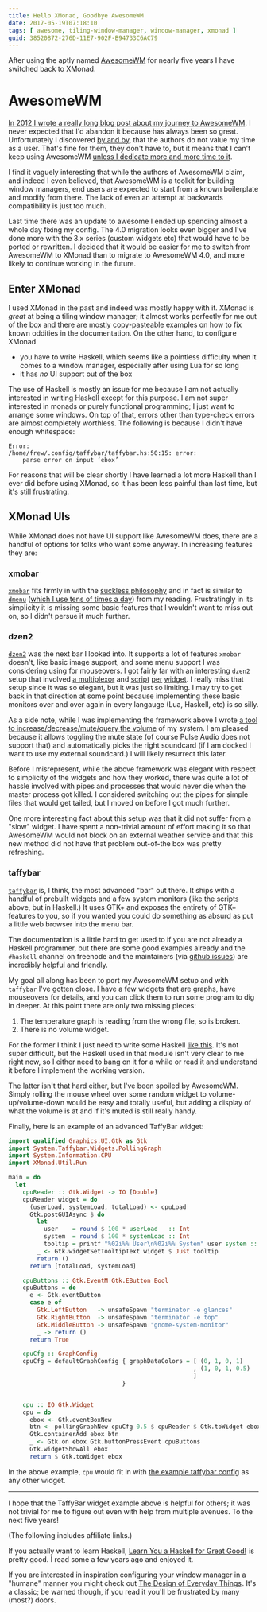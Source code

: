 ```yaml
---
title: Hello XMonad, Goodbye AwesomeWM
date: 2017-05-19T07:18:10
tags: [ awesome, tiling-window-manager, window-manager, xmonad ]
guid: 38520872-276D-11E7-902F-B94733C6AC79
---
```

After using the aptly named [AwesomeWM](https://awesomewm.org/) for nearly five
years I have switched back to XMonad.

<!--more-->

# AwesomeWM

[In 2012 I wrote a really long blog post about my journey to
AwesomeWM](/posts/awesomewm/).  I never expected that I'd abandon it because
has always been so great.  Unfortunately I discovered [by and
by](https://github.com/frioux/dotfiles/commit/7f7121e435c4da95b53d73df5d4012d6ee8066b5),
that the authors do not value my time as a user.  That's fine for them, they
don't have to, but it means that I can't keep using AwesomeWM [unless I dedicate
more and more time to
it](https://awesomewm.org/apidoc/documentation/89-NEWS.md.html#v4).

I find it vaguely interesting that while the authors of AwesomeWM claim, and
indeed I even believed, that AwesomeWM is a toolkit for building window
managers, end users are expected to start from a known boilerplate and modify
from there.  The lack of even an attempt at backwards compatibility is just too
much.

Last time there was an update to awesome I ended up spending almost a whole day
fixing my config.  The 4.0 migration looks even bigger and I've done more with
the 3.x series (custom widgets etc) that would have to be ported or rewritten.
I decided that it would be easier for me to switch from AwesomeWM to XMonad than
to migrate to AwesomeWM 4.0, and more likely to continue working in the future.

## Enter XMonad

I used XMonad in the past and indeed was mostly happy with it.  XMonad is
*great* at being a tiling window manager; it almost works perfectly for me out
of the box and there are mostly copy-pasteable examples on how to fix known
oddities in the documentation.  On the other hand, to configure XMonad

 * you have to write Haskell, which seems like a pointless difficulty when it
   comes to a window manager, especially after using Lua for so long
 * it has *no* UI support out of the box

The use of Haskell is mostly an issue for me because I am not actually
interested in writing Haskell except for this purpose.  I am not super
interested in monads or purely functional programming; I just want to arrange
some windows.  On top of that, errors other than type-check errors are almost
completely worthless.  The following is because I didn't have enough whitespace:

```
Error:
/home/frew/.config/taffybar/taffybar.hs:50:15: error:
    parse error on input ‘ebox’
```

For reasons that will be clear shortly I have learned a lot more Haskell than I
ever did before using XMonad, so it has been less painful than last time, but
it's still frustrating.

## XMonad UIs

While XMonad does not have UI support like AwesomeWM does, there are a handful
of options for folks who want some anyway.  In increasing features they are:

### xmobar

[`xmobar`](http://projects.haskell.org/xmobar/) fits firmly in with the
[suckless philosophy](http://suckless.org/philosophy) and in fact is similar to
[`dmenu`](http://tools.suckless.org/dmenu/) ([which I use tens of times a
day](https://github.com/frioux/dotfiles/search?utf8=%E2%9C%93&q=dmenu&type=))
from my reading.  Frustratingly in its simplicity it is missing some basic
features that I wouldn't want to miss out on, so I didn't persue it much
further.

### dzen2

[`dzen2`](https://github.com/robm/dzen) was the next bar I looked into.  It
supports a lot of features `xmobar` doesn't, like basic image support, and some
menu support I was considering using for mouseovers.  I got fairly far with an
interesting `dzen2` setup that involved [a
multiplexor](https://github.com/frioux/dotfiles/blob/4e63a09ea08e429753902f3a2c5827fc1c0b8dc6/bin/dzmux)
and
[script](https://github.com/frioux/dotfiles/blob/d808e406bc7f092984c4287f2a76d94051de6da8/bin/stat-batt)
[per](https://github.com/frioux/dotfiles/blob/d808e406bc7f092984c4287f2a76d94051de6da8/bin/stat-temp)
[widget](https://github.com/frioux/dotfiles/blob/d808e406bc7f092984c4287f2a76d94051de6da8/bin/stat-time).
I really miss that setup since it was so elegant, but it was just so limiting.
I may try to get back in that direction at some point because implementing these
basic monitors over and over again in every langauge (Lua, Haskell, etc) is so
silly.

As a side note, while I was implementing the framework above I wrote [a tool to
increase/decrease/mute/query the
volume](https://github.com/frioux/dotfiles/blob/7d34f4aa0c320ee3ab88e6cf5ff20d5ac5b55d71/bin/vol)
of my system.  I am pleased because it allows toggling the mute state (of course
Pulse Audio does not support that) and automatically picks the right soundcard
(if I am docked I want to use my external soundcard.)  I will likely resurrect
this later.

Before I misrepresent, while the above framework was elegant with respect to
simplicity of the widgets and how they worked, there was quite a lot of hassle
involved with pipes and processes that would never die when the master process
got killed.  I considered switching out the pipes for simple files that would
get tailed, but I moved on before I got much further.

One more interesting fact about this setup was that it did not suffer from a
"slow" widget.  I have spent a non-trivial amount of effort making it so that
AwesomeWM would not block on an external weather service and that this new
method did not have that problem out-of-the box was pretty refreshing.

### taffybar

[`taffybar`](https://hackage.haskell.org/package/taffybar-0.4.6/docs/System-Taffybar.html)
is, I think, the most advanced "bar" out there.  It ships with a handful of
prebuilt widgets and a few system monitors (like the scripts above, but in
Haskell.)  It uses GTK+ and exposes the entirety of GTK+ features to you, so if
you wanted you could do something as absurd as put a little web browser into the
menu bar.

The documentation is a little hard to get used to if you are not already a
Haskell programmer, but there are some good examples already and the `#haskell`
channel on freenode and the maintainers (via [github
issues](https://github.com/travitch/taffybar/issues/198)) are incredibly helpful
and friendly.

My goal all along has been to port my AwesomeWM setup and with `taffybar` I've
gotten close.  I have a few widgets that are graphs, have mouseovers for
details, and you can click them to run some program to dig in deeper.  At this
point there are only two missing pieces:

 1. The temperature graph is reading from the wrong file, so is broken.
 2. There is no volume widget.

For the former I think I just need to write some Haskell [like
this](https://hackage.haskell.org/package/taffybar-0.4.6/docs/src/System-Information-CPU.html).
It's not super difficult, but the Haskell used in that module isn't very clear
to me right now, so I either need to bang on it for a while or read it and
understand it before I implement the working version.

The latter isn't that hard either, but I've been spoiled by AwesomeWM.  Simply
rolling the mouse wheel over some random widget to volume-up/volume-down would
be easy and totally useful, but adding a display of what the volume is at and if
it's muted is still really handy.

Finally, here is an example of an advanced TaffyBar widget:

``` haskell
import qualified Graphics.UI.Gtk as Gtk
import System.Taffybar.Widgets.PollingGraph
import System.Information.CPU
import XMonad.Util.Run

main = do
  let
    cpuReader :: Gtk.Widget -> IO [Double]
    cpuReader widget = do
      (userLoad, systemLoad, totalLoad) <- cpuLoad
      Gtk.postGUIAsync $ do
        let
          user    = round $ 100 * userLoad   :: Int
          system  = round $ 100 * systemLoad :: Int
          tooltip = printf "%02i%% User\n%02i%% System" user system :: String
        _ <- Gtk.widgetSetTooltipText widget $ Just tooltip
        return ()
      return [totalLoad, systemLoad]

    cpuButtons :: Gtk.EventM Gtk.EButton Bool
    cpuButtons = do
      e <- Gtk.eventButton
      case e of
        Gtk.LeftButton   -> unsafeSpawn "terminator -e glances"
        Gtk.RightButton  -> unsafeSpawn "terminator -e top"
        Gtk.MiddleButton -> unsafeSpawn "gnome-system-monitor"
        _ -> return ()
      return True

    cpuCfg :: GraphConfig
    cpuCfg = defaultGraphConfig { graphDataColors = [ (0, 1, 0, 1)
                                                    , (1, 0, 1, 0.5)
                                                    ]
                                }


    cpu :: IO Gtk.Widget
    cpu = do
      ebox <- Gtk.eventBoxNew
      btn <- pollingGraphNew cpuCfg 0.5 $ cpuReader $ Gtk.toWidget ebox
      Gtk.containerAdd ebox btn
      _ <- Gtk.on ebox Gtk.buttonPressEvent cpuButtons
      Gtk.widgetShowAll ebox
      return $ Gtk.toWidget ebox
```

In the above example, `cpu` would fit in with [the example taffybar
config](https://github.com/travitch/taffybar/blob/master/taffybar.hs.example) as
any other widget.

---

I hope that the TaffyBar widget example above is helpful for others; it was not
trivial for me to figure out even with help from multiple avenues.  To the next
five years!

(The following includes affiliate links.)

If you actually want to learn Haskell,
<a target="_blank" href="https://www.amazon.com/gp/product/1593272839/ref=as_li_tl?ie=UTF8&camp=1789&creative=9325&creativeASIN=1593272839&linkCode=as2&tag=afoolishmanif-20&linkId=5ba3da3bda897a143241f3a847bb58db">Learn You a Haskell for Great Good!</a><img src="//ir-na.amazon-adsystem.com/e/ir?t=afoolishmanif-20&l=am2&o=1&a=1593272839" width="1" height="1" border="0" alt="" style="border:none !important; margin:0px !important;" />
is pretty good.  I read some a few years ago and enjoyed it.

If you are interested in inspiration configuring your window manager in a
"humane" manner you might check out
<a target="_blank" href="https://www.amazon.com/gp/product/0465050654/ref=as_li_tl?ie=UTF8&camp=1789&creative=9325&creativeASIN=0465050654&linkCode=as2&tag=afoolishmanif-20&linkId=73dd0cc6b5a97f8de58620112d1298ef">The Design of Everyday Things</a><img src="//ir-na.amazon-adsystem.com/e/ir?t=afoolishmanif-20&l=am2&o=1&a=04.65050654" width="1" height="1" border="0" alt="" style="border:none !important; margin:0px !important;" />.
It's a classic; be warned though, if you read it you'll be frustrated by many
(most?) doors.
